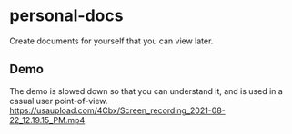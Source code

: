 # personal-docs
Create documents for yourself that you can view later.
## Demo
The demo is slowed down so that you can understand it, and is used in a casual user point-of-view.
https://usaupload.com/4Cbx/Screen_recording_2021-08-22_12.19.15_PM.mp4

